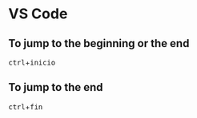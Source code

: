 # VS Code

## To jump to the beginning or the end 

<kbd>ctrl</kbd>+<kbd>inicio</kbd>


## To jump to the end 

<kbd>ctrl</kbd>+<kbd>fin</kbd>

<div class="container-left">

</div>